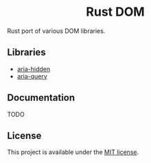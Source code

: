 <h1 align="center">Rust DOM</h1>

Rust port of various DOM libraries.

## Libraries

-   [aria-hidden](./packages/aria-hidden)
-   [aria-query](./packages/aria-query)

## Documentation

TODO

## License

This project is available under the [MIT license](LICENSE.md).
